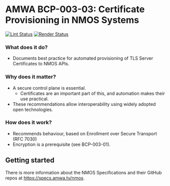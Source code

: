 # AMWA BCP-003-03: Certificate Provisioning in NMOS Systems

[![Lint Status](https://github.com/AMWA-TV/bcp-003-03/workflows/Lint/badge.svg)](https://github.com/AMWA-TV/bcp-003-03/actions?query=workflow%3ALint)
[![Render Status](https://github.com/AMWA-TV/bcp-003-03/workflows/Render/badge.svg)](https://github.com/AMWA-TV/bcp-003-03/actions?query=workflow%3ARender)

<!-- INTRO-START -->

### What does it do?

- Documents best practice for automated provisioning of TLS Server Certificates to NMOS APIs.

### Why does it matter?

- A secure control plane is essential.
  - Certificates are an important part of this, and automation makes their use practical.
- These recommendations allow interoperability using widely adopted open technologies.

### How does it work?

- Recommends behaviour, based on Enrollment over Secure Transport (RFC 7030)
- Encryption is a prerequisite (see BCP-003-01).

<!-- INTRO-END -->

## Getting started

There is more information about the NMOS Specifications and their GitHub repos at <https://specs.amwa.tv/nmos>.
